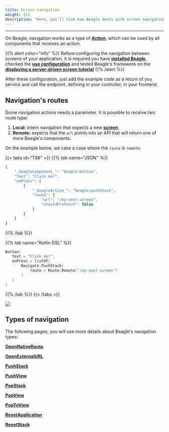 ```yaml
---
title: Screen navigation
weight: 211
description: "Here, you'll find how Beagle deals with screen navigation."
---
```


---

On Beagle, navigation works as a type of [**Action**](/api/actions/), which can be used by all components that receives an action.

{{% alert color="info" %}}
Before configuring the navigation between screens of your application, it is required you have [**installed Beagle**](/get-started/installing-beagle/), checked the [**use configuration**](/get-started/using-beagle/) and tested Beagle's framework on the [**displaying a server-driven screen tutorial**](#no-such-page)
{{% /alert %}}

After these configuration, just add the example code as a return of you service and call the endpoint, defining in your controller, in your frontend.

## Navigation's routes

Some navigation actions needs a parameter. It is possible to receive two route type:

1. **Local:** intern navigation that expects a new [**screen**](/api/screen/).
2. **Remote:** expects that the `url` points into an API that will return one of more Beagle's components.

On the example below, we case a case where the `route` is `remote`:

{{< tabs id="T86" >}}
{{% tab name="JSON" %}}

```javascript
{
    "_beagleComponent_": "beagle:button",
    "text": "Click me!",
    "onPress": [
        {
            "_beagleAction_": "beagle:pushStack",
            "route": {
                "url": "/my-next-screen",
                "shouldPrefetch": false
            }
        }
    ]
}
```

{{% /tab %}}

{{% tab name="Kotlin DSL" %}}

```kotlin
Button(
   text = "Click me!",
   onPress = listOf(
       Navigate.PushStack(
           route = Route.Remote("/my-next-screen")
       )
   )
)
```

{{% /tab %}}
{{< /tabs >}}

![](/assets%2F-M-Qy7jZbUpzGRP5GbCZ%2F-MB0DuGx28NQeWEgD746%2F-MB0r5wLqOLNjqhX_8g_%2Fnavigate-remote.gif?alt=media&token=0b93b43c-8a51-40e8-b96d-76482546e719)

## Types of navigation

The following pages, you will see more details about Beagle's navigation types:

[**OpenNativeRoute**](/api/actions/navigate/openexternalurl)

[**OpenExternalURL**](/api/actions/navigate/openexternalurl)

[**PushStack**](/api/actions/navigate/pushstack)

[**PushView**](/api/actions/navigate/pushview)

[**PopStack**](/api/actions/navigate/popstack)

[**PopView**](/api/actions/navigate/popview)

[**PopToView**](/api/actions/navigate/poptoview)

[**ResetApplication**](/api/actions/navigate/resetapplication)

[**ResetStack**](/api/actions/navigate/resetstack)
